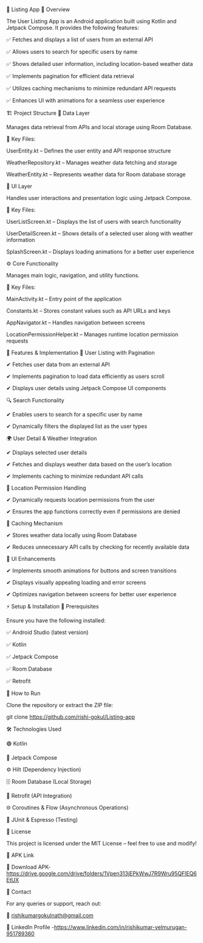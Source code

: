 📱 Listing App
📖 Overview

The User Listing App is an Android application built using Kotlin and Jetpack Compose. It provides the following features:

✅ Fetches and displays a list of users from an external API

✅ Allows users to search for specific users by name

✅ Shows detailed user information, including location-based weather data

✅ Implements pagination for efficient data retrieval

✅ Utilizes caching mechanisms to minimize redundant API requests

✅ Enhances UI with animations for a seamless user experience

🏗️ Project Structure
📂 Data Layer

Manages data retrieval from APIs and local storage using Room Database.

🔑 Key Files:

UserEntity.kt – Defines the user entity and API response structure

WeatherRepository.kt – Manages weather data fetching and storage

WeatherEntity.kt – Represents weather data for Room database storage

🎨 UI Layer

Handles user interactions and presentation logic using Jetpack Compose.

🔑 Key Files:

UserListScreen.kt – Displays the list of users with search functionality

UserDetailScreen.kt – Shows details of a selected user along with weather information

SplashScreen.kt – Displays loading animations for a better user experience

⚙️ Core Functionality

Manages main logic, navigation, and utility functions.

🔑 Key Files:

MainActivity.kt – Entry point of the application

Constants.kt – Stores constant values such as API URLs and keys

AppNavigator.kt – Handles navigation between screens

LocationPermissionHelper.kt – Manages runtime location permission requests

🚀 Features & Implementation
📜 User Listing with Pagination

✔ Fetches user data from an external API

✔ Implements pagination to load data efficiently as users scroll

✔ Displays user details using Jetpack Compose UI components

🔍 Search Functionality

✔ Enables users to search for a specific user by name

✔ Dynamically filters the displayed list as the user types

🌍 User Detail & Weather Integration

✔ Displays selected user details

✔ Fetches and displays weather data based on the user’s location

✔ Implements caching to minimize redundant API calls

📍 Location Permission Handling

✔ Dynamically requests location permissions from the user

✔ Ensures the app functions correctly even if permissions are denied

💾 Caching Mechanism

✔ Stores weather data locally using Room Database

✔ Reduces unnecessary API calls by checking for recently available data

🎨 UI Enhancements

✔ Implements smooth animations for buttons and screen transitions

✔ Displays visually appealing loading and error screens

✔ Optimizes navigation between screens for better user experience

⚡ Setup & Installation
🔧 Prerequisites

Ensure you have the following installed:

✅ Android Studio (latest version)

✅ Kotlin

✅ Jetpack Compose

✅ Room Database

✅ Retrofit

📲 How to Run

Clone the repository or extract the ZIP file:

git clone https://github.com/rishi-gokul/Listing-app

🛠️ Technologies Used

🟣 Kotlin

🎨 Jetpack Compose

⚙️ Hilt (Dependency Injection)

🗄️ Room Database (Local Storage)

💾 Retrofit (API Integration)

🌐 Coroutines & Flow (Asynchronous Operations)

🚀 JUnit & Espresso (Testing)

📜 License

This project is licensed under the MIT License – feel free to use and modify!

📜 APK Link

🔗 Download APK- https://drive.google.com/drive/folders/1Vpen313jEPkWwJ7R9Wru95QFlEQ6EtUX 

📧 Contact

For any queries or support, reach out:

📩 rishikumargokulnath@gmail.com

🔗 LinkedIn Profile -https://www.linkedin.com/in/rishikumar-velmurugan-951789360
